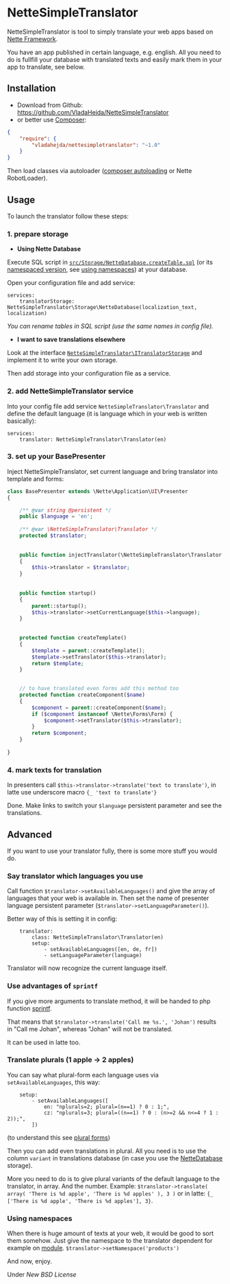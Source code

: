 NetteSimpleTranslator
=====================

NetteSimpleTranslator is tool to simply translate your web apps based on [Nette Framework](http://nette.org/en/).

You have an app published in certain language, e.g. english. All you need to do is fullfill your database with
translated texts and easily mark them in your app to translate, see below. 


Installation
------------

- Download from Github: <https://github.com/VladaHejda/NetteSimpleTranslator>
- or better use [Composer](http://getcomposer.org/doc/00-intro.md#declaring-dependencies):

```json
{
	"require": {
		"vladahejda/nettesimpletranslator": "~1.0"
	}
}
```

Then load classes via autoloader ([composer autoloading](http://getcomposer.org/doc/01-basic-usage.md#autoloading)
or Nette RobotLoader).


Usage
-----

To launch the translator follow these steps:


### 1. prepare storage

- **Using Nette Database**

Execute SQL script in [`src/Storage/NetteDatabase.createTable.sql`](/src/Storage/NetteDatabase.createTable.sql)
(or its [namespaced version]((/src/Storage/NetteDatabase.createTable.namespaced.sql)),
see [using namespaces](#using-namespaces)) at your database.

Open your configuration file and add service:
```
services:
	translatorStorage: NetteSimpleTranslator\Storage\NetteDatabase(localization_text, localization)
```

*You can rename tables in SQL script (use the same names in config file).*


- **I want to save translations elsewhere**

Look at the interface [`NetteSimpleTranslator\ITranslatorStorage`](/src/ITranslatorStorage.php) and implement it to write your own storage.

Then add storage into your configuration file as a service.


### 2. add NetteSimpleTranslator service

Into your config file add service `NetteSimpleTranslator\Translator` and define the default language
(it is language which in your web is written basically):
```
services:
	translator: NetteSimpleTranslator\Translator(en)
```


### 3. set up your BasePresenter

Inject NetteSimpleTranslator, set current language and bring translator into template and forms:
```php
class BasePresenter extends \Nette\Application\UI\Presenter
{

	/** @var string @persistent */
	public $language = 'en';
	
	/** @var \NetteSimpleTranslator\Translator */
	protected $translator;
	
	
	public function injectTranslator(\NetteSimpleTranslator\Translator $translator)
	{
		$this->translator = $translator;
	}
	
	
	public function startup()
	{
		parent::startup();
		$this->translator->setCurrentLanguage($this->language);
	}
	
	
	protected function createTemplate()
	{
		$template = parent::createTemplate();
		$template->setTranslator($this->translator);
		return $template;
	}
	

	// to have translated even forms add this method too
	protected function createComponent($name)
	{
		$component = parent::createComponent($name);
		if ($component instanceof \Nette\Forms\Form) {
			$component->setTranslator($this->translator);
		}
		return $component;
	}
	
}
```


### 4. mark texts for translation

In presenters call `$this->translator->translate('text to translate')`, in latte use underscore macro
`{_ 'text to translate'}`

Done. Make links to switch your `$language` persistent parameter and see the translations.


Advanced
--------

If you want to use your translator fully, there is some more stuff you would do.


### Say translator which languages you use

Call function `$translator->setAvailableLanguages()` and give the array of languages that your web is available in.
Then set the name of presenter language persistent parameter (`$translator->setLanguageParameter()`).

Better way of this is setting it in config:
```
	translator:
		class: NetteSimpleTranslator\Translator(en)
		setup:
			- setAvailableLanguages([en, de, fr])
			- setLanguageParameter(language)
```

Translator will now recognize the current language itself.


### Use advantages of `sprintf`

If you give more arguments to translate method, it will be handed to php function
[sprintf](http://php.net/manual/en/function.sprintf.php).

That means that `$translator->translate('Call me %s.', 'Johan')` results in "Call me Johan", whereas
"Johan" will not be translated.

It can be used in latte too.


### Translate plurals (1 apple → 2 apples)

You can say what plural-form each language uses via `setAvailableLanguages`, this way:
```
	setup:
		- setAvailableLanguages([
			en: "nplurals=2; plural=(n==1) ? 0 : 1;",
			cz: "nplurals=3; plural=((n==1) ? 0 : (n>=2 && n<=4 ? 1 : 2));",
		])
```
(to understand this see [plural forms](https://github.com/translate/l10n-guide/blob/master/docs/l10n/pluralforms.rst#plural-forms))

Then you can add even translations in plural. All you need is to use the column `variant` in translations database
(in case you use the [NetteDatabase](/src/Storage/NetteDatabase.createTable.sql) storage).

More you need to do is to give plural variants of the default language to the translator, in array. And the number.
Example: `$translator->translate( array( 'There is %d apple', 'There is %d apples' ), 3 )` or in latte:
`{_ ['There is %d apple', 'There is %d apples'], 3}`.


### Using namespaces

When there is huge amount of texts at your web, it would be good to sort them somehow. Just give the namespace
to the translator dependent for example on [module](http://doc.nette.org/en/presenters#toc-modules).
`$translator->setNamespace('products')`


And now, enjoy.


Under *New BSD License*
